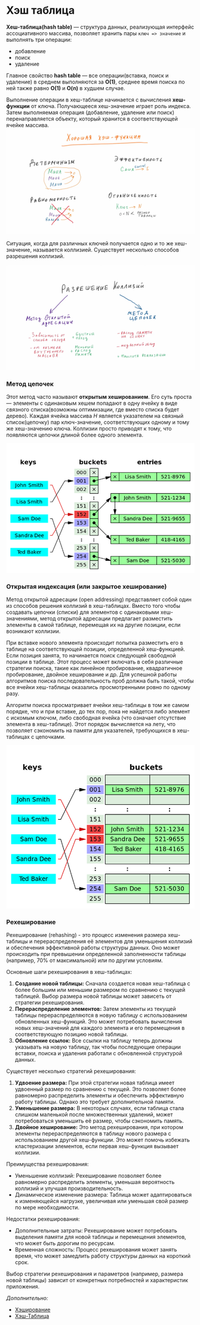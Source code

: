 # Хэш таблица

**Хеш-таблица(hash table)** — структура данных, реализующая интерфейс ассоциативного массива, позволяет хранить пары `ключ => значение` и выполнять три операции:

- добавление
- поиск 
- удаление

Главное свойство **hash table** — все операции(вставка, поиск и удаление) в среднем выполняются за **O(1)**, среднее время поиска по ней также равно **O(1)** и **O(n)** в худшем случае.

Выполнение операции в хеш-таблице начинается с вычисления **хеш-функции** от ключа. Получающееся хеш-значение играет роль индекса. Затем выполняемая операция (добавление, удаление или поиск) перенаправляется объекту, который хранится в соответствующей ячейке массива. ![](../media/algostruct/hash-func.png)

Ситуация, когда для различных ключей получается одно и то же хеш-значение, называется коллизией. Существует несколько способов разрешения коллизий.

![](../media/algostruct/collision-resolving.png)

### Метод цепочек

Этот метод часто называют **открытым хешированием**. Его суть проста — элементы с одинаковым хешем попадают в одну ячейку в виде связного списка(возможны оптимизации, где вместо списка будет дерево). Каждая ячейка массива *H* является указателем на связный список(цепочку) пар ключ-значение, соответствующих одному и тому же хеш-значению ключа. Коллизии просто приводят к тому, что появляются цепочки длиной более одного элемента.

![](../media/algostruct/collision_chain.png)

### Открытая индексация (или закрытое хеширование)

Метод открытой адресации (open addressing) представляет собой один из способов решения коллизий в хеш-таблицах. Вместо того чтобы создавать цепочки (списки) для элементов с одинаковыми хеш-значениями, метод открытой адресации предлагает разместить элементы в самой таблице, перемещая их на другие позиции, если возникают коллизии.

При вставке нового элемента происходит попытка разместить его в таблице на соответствующей позиции, определенной хеш-функцией. Если позиция занята, то начинается поиск следующей свободной позиции в таблице. Этот процесс может включать в себя различные стратегии поиска, такие как линейное пробирование, квадратичное пробирование, двойное хеширование и др. Для успешной работы алгоритмов поиска последовательность проб должна быть такой, чтобы все ячейки хеш-таблицы оказались просмотренными ровно по одному разу.

Алгоритм поиска просматривает ячейки хеш-таблицы в том же самом порядке, что и при вставке, до тех пор, пока не найдется либо элемент с искомым ключом, либо свободная ячейка (что означает отсутствие элемента в хеш-таблице). Этот порядок вычисляется на лету, что позволяет сэкономить на памяти для указателей, требующихся в хеш-таблицах с цепочками.

![](../media/algostruct/collision_open_hash.png)



### Рехеширование

Рехеширование (rehashing) - это процесс изменения размера хеш-таблицы и перераспределения её элементов для уменьшения коллизий и обеспечения эффективной работы структуры данных. Оно может происходить при превышении определенной заполненности таблицы (например, 70% от максимальной) или по другим условиям.

Основные шаги рехеширования в хеш-таблицах:

1. **Создание новой таблицы:** Сначала создается новая хеш-таблица с более большим или меньшим размером по сравнению с текущей таблицей. Выбор размера новой таблицы может зависеть от стратегии рехеширования.
2. **Перераспределение элементов:** Затем элементы из текущей таблицы перераспределяются в новую таблицу с использованием обновленных хеш-функций. Это может потребовать вычисления новых хеш-значений для каждого элемента и его перемещения в соответствующую позицию новой таблицы.
3. **Обновление ссылок:** Все ссылки на таблицу теперь должны указывать на новую таблицу, так чтобы последующие операции вставки, поиска и удаления работали с обновленной структурой данных.

Существует несколько стратегий рехеширования:

1. **Удвоение размера:** При этой стратегии новая таблица имеет удвоенный размер по сравнению с текущей. Это позволяет более равномерно распределить элементы и обеспечить эффективную работу таблицы. Однако это требует дополнительной памяти.
2. **Уменьшение размера:** В некоторых случаях, если таблица стала слишком маленькой после множественных удалений, может потребоваться уменьшить её размер, чтобы сэкономить память.
3. **Двойное хеширование:** Это метод рехеширования, при котором элементы перераспределяются в таблицу нового размера с использованием другой хеш-функции. Это может помочь избежать кластеризации элементов, если первая хеш-функция вызывает коллизии.

Преимущества рехеширования:

- Уменьшение коллизий: Рехеширование позволяет более равномерно распределить элементы, уменьшая вероятность коллизий и улучшая производительность.
- Динамическое изменение размера: Таблица может адаптироваться к изменяющейся нагрузке, увеличивая или уменьшая свой размер по мере необходимости.

Недостатки рехеширования:

- Дополнительные затраты: Рехеширование может потребовать выделения памяти для новой таблицы и перемещения элементов, что может быть дорогим по ресурсам.
- Временная сложность: Процесс рехеширования может занять время, что может замедлить работу структуры данных на короткий срок.

Выбор стратегии рехеширования и параметров (например, размера новой таблицы) зависит от конкретных потребностей и характеристик приложения.



*Дополнительно:*

- [Хэширование](http://aliev.me/runestone/SortSearch/Hashing.html)
- [Хэш-Таблица](https://www.wikiwand.com/ru/%D0%A5%D0%B5%D1%88-%D1%82%D0%B0%D0%B1%D0%BB%D0%B8%D1%86%D0%B0)